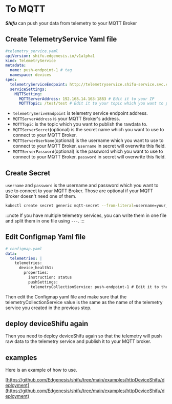 # To MQTT

***Shifu*** can push your data from telemetry to your MQTT Broker

## Create TelemetryService Yaml file
```yaml
#telemetry_service.yaml
apiVersion: shifu.edgenesis.io/v1alpha1
kind: TelemetryService
metadata:
  name: push-endpoint-1 # tag
  namespace: devices
spec:
  telemetryServiceEndpoint: http://telemetryservice.shifu-service.svc.cluster.local
  serviceSettings:
    MQTTSetting:
      MQTTServerAddress: 192.168.14.163:1883 # Edit it to your IP
      MQTTTopic: /test/test # Edit it to your topic which you want to publish
```

- `telemetrySeriveEndpoint` is telemetry service endpoint address.
- `MQTTServerAddress` is your MQTT Broker's address.
- `MQTTTopic` is the topic which you want to publish the rawdata to.
- `MQTTServerSecret`(optional) is the secret name which you want to use to connect to your MQTT Broker.
- `MQTTServerUserName`(optional) is the username which you want to use to connect to your MQTT Broker. `username` in secret will overwrite this field.
- `MQTTServerPassword`(optional) is the password which you want to use to connect to your MQTT Broker. `password` in secret will overwrite this field.

## Create Secret

`username` and `password` is the username and password which you want to use to connect to your MQTT Broker. Those are optional if your MQTT Broker doesn't need one of them.

```bash
kubectl create secret generic mqtt-secret --from-literal=username=your_username --from-literal=password=your_password -n devices
```

:::note
If you have multiple telemetry services, you can write them in one file and split them in one file using `---`.
:::

## Edit Configmap Yaml file
```yaml
# configmap.yaml
data:
  telemetries: |
    telemetries:
      device_health1:
        properties:
          instruction: status
          pushSettings:
           telemetryCollectionService: push-endpoint-1 # Edit it to the name same with TelemetryService's name(# tag)
```
Then edit the Configmap yaml file and make sure that the telemetryCollectionService value is the same as the name of the telemetry service you created in the previous step.

## deploy deviceShifu again

Then you need to deploy deviceShifu again so that the telemetry will push raw data to the telemetry service and publish it to your MQTT broker.

## examples

Here is an example of how to use.

[https://github.com/Edgenesis/shifu/tree/main/examples/httpDeviceShifu/deployment](https://github.com/Edgenesis/shifu/tree/main/examples/httpDeviceShifu/deployment)
